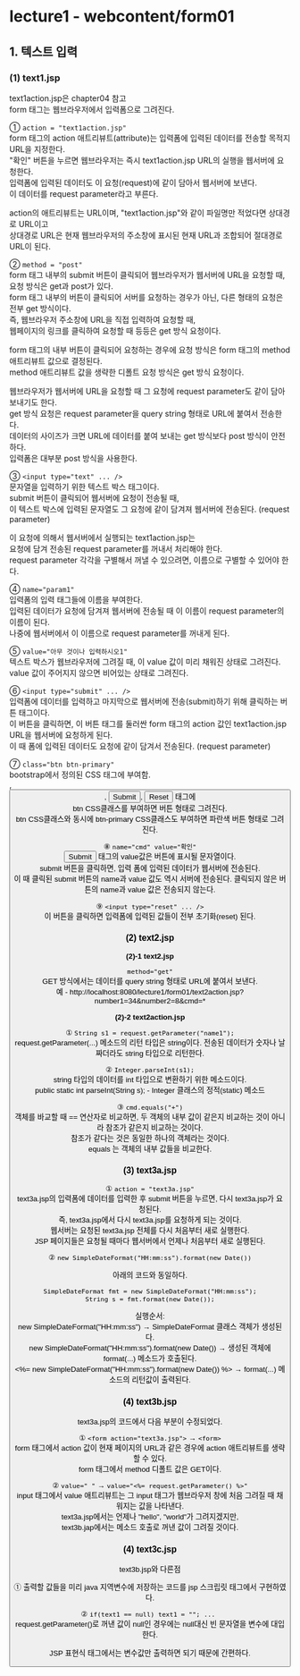 # lecture1 - webcontent/form01

## 1. 텍스트 입력  
### (1) text1.jsp  
text1action.jsp은 chapter04 참고  
form 태그는 웹브라우저에서 입력폼으로 그려진다. 

① ```action = "text1action.jsp"```  
form 태그의 action 애트리뷰트(attribute)는 입력폼에 입력된 데이터를 전송할 목적지 URL을 지정한다.  
"확인" 버튼을 누르면 웹브라우저는 즉시 text1action.jsp URL의 실행을 웹서버에 요청한다.  
입력폼에 입력된 데이터도 이 요청(request)에 같이 담아서 웹서버에 보낸다.  
이 데이터를 request parameter라고 부른다.

action의 애트리뷰트는 URL이며, "text1action.jsp"와 같이 파일명만 적었다면 상대경로 URL이고  
상대경로 URL은 현재 웹브라우저의 주소창에 표시된 현재 URL과 조합되어 절대경로 URL이 된다.   

② ```method = "post"```  
form 태그 내부의 submit 버튼이 클릭되어 웹브라우저가 웹서버에 URL을 요청할 때, 요청 방식은 get과 post가 있다.   
form 태그 내부의 버튼이 클릭되어 서버를 요청하는 경우가 아닌, 다른 형태의 요청은 전부 get 방식이다.  
즉, 웹브라우저 주소창에 URL을 직접 입력하여 요청할 때,   
웹페이지의 링크를 클릭하여 요청할 때 등등은 get 방식 요청이다.

form 태그의 내부 버튼이 클릭되어 요청하는 경우에 요청 방식은 
form 태그의 method 애트리뷰트 값으로 결정된다.  
method 애트리뷰트 값을 생략한 디폴트 요청 방식은 get 방식 요청이다.   

웹브라우저가 웹서버에 URL을 요청할 때 그 요청에 request parameter도 같이 담아 보내기도 한다.   
get 방식 요청은 request parameter을 query string 형태로 URL에 붙여서 전송한다.  
데이터의 사이즈가 크면 URL에 데이터를 붙여 보내는 get 방식보다 post 방식이 안전하다.  
입력폼은 대부분 post 방식을 사용한다.  

③ ```<input type="text" ... />```  
문자열을 입력하기 위한 텍스트 박스 태그이다.  
submit 버튼이 클릭되어 웹서버에 요청이 전송될 때,    
이 텍스트 박스에 입력된 문자열도 그 요청에 같이 담겨져 웹서버에 전송된다. (request parameter)  

이 요청에 의해서 웹서버에서 실행되는 text1action.jsp는    
요청에 담겨 전송된 request parameter를 꺼내서 처리해야 한다.   
request parameter 각각을 구별해서 꺼낼 수 있으려면, 이름으로 구별할 수 있어야 한다.   

④ ```name="param1"```  
입력폼의 입력 태그들에 이름을 부여한다.  
입력된 데이터가 요청에 담겨져 웹서버에 전송될 때 이 이름이 request parameter의 이름이 된다.  
나중에 웹서버에서 이 이름으로 request parameter를 꺼내게 된다.  

⑤ ```value="아무 것이나 입력하시오1"```  
텍스트 박스가 웹브라우저에 그려질 때, 이 value 값이 미리 채워진 상태로 그려진다.  
value 값이 주어지지 않으면 비어있는 상태로 그려진다.  

⑥ ```<input type="submit" ... />```   
입력폼에 데이터를 입력하고 마지막으로 웹서버에 전송(submit)하기 위해 클릭하는 버튼 태그이다.  
이 버튼을 클릭하면, 이 버튼 태그를 둘러싼 form 태그의 action 값인 text1action.jsp URL을 웹서버에 요청하게 된다.  
이 때 폼에 입력된 데이터도 요청에 같이 담겨서 전송된다. (request parameter)  

⑦ ```class="btn btn-primary"```  
bootstrap에서 정의된 CSS 태그에 부여함.  
<a>, <button>, <input type="submit">, <input type="reset"> 태그에  
btn CSS클래스를 부여하면 버튼 형태로 그려진다.  
btn CSS클래스와 동시에 btn-primary CSS클래스도 부여하면 파란색 버튼 형태로 그려진다.  

⑧ ```name="cmd" value="확인"```  
<input type="submit" > 태그의 value값은 버튼에 표시될 문자열이다.  
submit 버튼을 클릭하면, 입력 폼에 입력된 데이터가 웹서버에 전송된다.  
이 때 클릭된 submit 버튼의 name과 value 값도 역시 서버에 전송된다. 클릭되지 않은 버튼의 name과 value 값은 전송되지 않는다.  

⑨ ```<input type="reset" ... />```  
이 버튼을 클릭하면 입력폼에 입력된 값들이 전부 초기화(reset) 된다.  

### (2) text2.jsp  
**(2)-1 text2.jsp**

```method="get"```    
GET 방식에서는 데이터를 query string 형태로 URL에 붙여서 보낸다.  
예 - http://localhost:8080/lecture1/form01/text2action.jsp?number1=34&number2=8&cmd=*   

**(2)-2 text2action.jsp**      

① ```String s1 = request.getParameter("name1");```  
request.getParameter(...) 메소드의 리턴 타입은 string이다. 전송된 데이터가 숫자나 날짜더라도 string 타입으로 리턴한다.  

② ```Integer.parseInt(s1);```  
string 타입의 데이터를 int 타입으로 변환하기 위한 메소드이다.  
public static int parseInt(String s); - Integer 클래스의 정적(static) 메소드  

③ ```cmd.equals("+")```    
객체를 바교할 때 == 연산자로 비교하면, 두 객체의 내부 값이 같은지 비교하는 것이 아니라 참조가 같은지 비교하는 것이다.  
참조가 같다는 것은 동일한 하나의 객체라는 것이다.  
equals 는 객체의 내부 값들을 비교한다.  

### (3) text3a.jsp  
① ```action = "text3a.jsp"```  
text3a.jsp의 입력폼에 데이터를 입력한 후 submit 버튼을 누르면, 다시 text3a.jsp가 요청된다.  
즉, text3a.jsp에서 다시 text3a.jsp를 요청하게 되는 것이다.   
웹서버는 요청된 text3a.jsp 전체를 다시 처음부터 새로 실행한다.  
JSP 페이지들은 요청될 때마다 웹서버에서 언제나 처음부터 새로 실행된다.  

② ```new SimpleDateFormat("HH:mm:ss").format(new Date())```   

아래의 코드와 동일하다.  
```
SimpleDateFormat fmt = new SimpleDateFormat("HH:mm:ss");
String s = fmt.format(new Date());
```

실행순서:  
new SimpleDateFormat("HH:mm:ss") → SimpleDateFormat 클래스 객체가 생성된다.  
new SimpleDateFormat("HH:mm:ss").format(new Date()) → 생성된 객체에 format(...) 메소드가 호출된다.  
<%= new SimpleDateFormat("HH:mm:ss").format(new Date()) %> → format(...) 메소드의 리턴값이 출력된다.    

### (4) text3b.jsp  
text3a.jsp의 코드에서 다음 부분이 수정되었다.  

① ```<form action="text3a.jsp">``` → ```<form>```  
form 태그에서 action 값이 현재 페이지의 URL과 같은 경우에 action 애트리뷰트를 생략할 수 있다.  
form 태그에서 method 디폴트 값은 GET이다.  

② ```value=" "``` → ```value="<%= request.getParameter() %>"```  
input 태그에서 value 애트리뷰트는 그 input 태그가 웹브라우저 창에 처음 그려질 때 채워지는 값을 나타낸다.  
text3a.jsp에서는 언제나 "hello", "world"가 그려지겠지만,  
text3b.jap에서는 메소드 호출로 꺼낸 값이 그려질 것이다.   

### (4) text3c.jsp  
text3b.jsp와 다른점   

① 출력할 값들을 미리 java 지역변수에 저장하는 코드를 jsp 스크립릿 태그에서 구현하였다.  

② ```if(text1 == null) text1 = ""; ... ```  
request.getParameter()로 꺼낸 값이 null인 경우에는 null대신 빈 문자열을 변수에 대입한다.  
  
JSP 표현식 태그에서는 변수값만 출력하면 되기 때문에 간편하다.  

